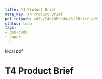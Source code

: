 ```yaml
---
title: T4 Product Brief
meta_key: T4 Product Brief
pdf_relpath: pdfs/T4%20Product%20Brief.pdf
status: todo
tags:
- gpu-cuda
- paper
---
```


[local pdf](../../../pdfs/T4%20Product%20Brief.pdf)

# T4 Product Brief
